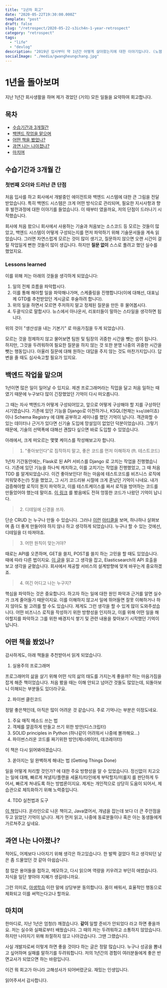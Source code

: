 ```yaml
---
title: "1년차 회고"
date: "2020-05-22T19:30:00.000Z"
template: "post"
draft: false
slug: "/retrospect/2020-05-22-s3ich4n-1-year-retrospect"
category: "retrospect"
tags:
  - "life"
  - "devlog"
description: "2019년 입사부터 약 1년간 어떻게 살아왔는지에 대한 이야기입니다. (노잼)"
socialImage: "./media/gwangheungchang.jpg"
---
```


# 1년을 돌아보며

지난 1년간 회사생활을 하며 제가 겪었던 (거의) 모든 일들을 요약하여 회고합니다.

## 목차

- [수습기간과 3개월간](#수습기간과-3개월-간)
- [백엔드 작업을 맡으며](#백엔드-작업을-맡으며)
- [어떤 책을 봤었나?](#어떤-책을-봤었나?)
- [과연 나는 나아졌나?](#과연-나는-나아졌나)
- [마치며](#마치며)

## 수습기간과 3개월 간

### 첫번째 오더와 드러난 큰 단점

처음 입사를 하고 회사에서 개발중인 에이전트와 백엔드 시스템에 대한 큰 그림을 전달받았습니다. 특히 백엔드 시스템은 크게 어떤 방식으로 관리되며, 필요한 지시사항과 향후 발전과정에 대한 이야기를 들었습니다. 이 때부터 였을까요, 저의 단점이 드러나기 시작했습니다.

회사에 처음 왔으니 회사에서 사용하는 기술과 처음보는 소스코드 등 모르는 것들이 많았고, 백엔드 시스템이 어떻게 구성되는지를 먼저 파악하기 위해 기술문서들을 계속 읽었습니다. 그러면 자연스럽게 모르는 것이 많이 생기고, 질문하지 않으면 오랜 시간이 걸릴 작업일게 뻔한 것들이 많이 생깁니다. 하지만 **질문 없이** 스스로 풀려고 했던 실수를 했었지요.

### Lessons learned

이를 위해 저는 아래의 것들을 생각하게 되었습니다:

1. 일의 전체 흐름을 파악합시다.
2. 이를 통해 해야할 일을 파악해나가며, 스케줄링을 진행합니다(이에 대해선, 대표님께 GTD를 추천받았던 게시글로 후술하려 합니다).
3. 위의 일을 하면서 모르면 주저하지 말고 정제된 질문을 만든 후 물어봅시다.
4. 두괄식으로 말합시다. 뉴스에서 아나운서, 리포터들이 말하는 스타일을 생각하면 됩니다.

위의 것이 "생산성을 내는 기본기" 로 마음가짐을 두게 되었습니다.

모르는 것을 정제하지 않고 물어보면 팀원 및 팀장의 귀중한 시간을 뺏는 셈이 됩니다. 하지만, 그것을 두려워하여 필요한 질문을 하지 않는 것 또한 분명 나중의 귀중한 시간을 뺏는 행동입니다. 아울러 질문에 대해 원하는 대답을 주지 않는 것도 마찬가지입니다. 답변을 줄 때도 심사숙고할 필요가 있지요.

## 백엔드 작업을 맡으며

1년이면 많은 일이 일어날 수 있지요. 제겐 프로그래머라는 직업을 달고 처음 일하는 때였기 때문에 누구보다 많이 긴장했었던 기억이 다시 떠오릅니다.

그 때는 자사 백엔드가 어떻게 구성되어있고, 앞으로 어떻게 구상해야 할 지를 구상하던 시기였습니다. 기존에 있던 기능을 Django로 이전하거나, KSQL(현재는 `ksqlDB`이죠) 이나 Schema Registry 에 대해 공부하고 세미나를 했던 기억이 납니다. 객관화할 수 있는 데이터나 근거가 있다면 신기술 도입에 망설임이 없었던 덕분이었습니다. 그렇기 때문에, 기술의 선택폭에 대해선 괜찮다 싶으면 바로 도입할 수 있었습니다.

아래에서, 크게 떠오르는 몇몇 케이스를 작성해보고자 합니다.

> 1. "좋아보인다"로 짐작하지 말고, 좋은 코드를 먼저 이해하자 (ft. 테스트코드)

1년차 기간동안에는, Flask로 된 API 서비스를 Django 로 고치는 작업을 진행했습니다. 기존에 있던 기능을 하나씩 캐치하고, 이를 고치기는 작업을 진행했었고, 그 때 처음 TDD 를 알게되었습니다.
이건 좋아보인다! 하는 마음에 테스트코드를 비즈니스 로직에 끼워맞추는(!) 짓을 했었고, 그 시기 코드리뷰 시절에 크게 혼났던 기억이 나네요.
내가 검증해야할 로직이 뭔지 파악하고, 이를 테스트케이스를 짜서 로직을 방어하는 코드를 만들었어야 했는데 말이죠. [이 링크](https://meetup.toast.com/posts/174) 를 봤음에도 전혀 엉뚱한 코드가 나왔던 기억이 납니다.

> 2. 디테일에 신경을 쓰자.

단순 CRUD 는 누구나 만들 수 있습니다. 그러나 [이런](https://itsnothingg.medium.com/%EC%98%A4-%EC%9D%B4%EB%9F%B0-%EB%8B%B9%EC%8B%A0%EC%9D%B4-%EB%A7%8C%EB%93%A0-api-%EC%A2%80-%EB%B3%B4%EC%84%B8%EC%9A%94-98877936b10c) [아티클을](https://engineering.linecorp.com/ko/blog/document-engineering-api-documentation/) 보며, 하나하나 살펴보며 좀 더 좋게 만들어야 하지 않나 하고 생각하게 되었습니다. 누구나 할 수 있는 것에선, 디테일을 더 따져야죠.

> 3. 어떤 원칙이 맞는거야?

때로는 API를 오픈하며, GET을 쓸지, POST를 쓸지 하는 고민을 할 때도 있었습니다. 때에 따라 다른 법이지요. [이 글](https://homoefficio.github.io/2019/12/25/GET%EC%9D%B4%EB%83%90-POST%EB%83%90-%EA%B7%B8%EA%B2%83%EC%9D%B4-%EB%AC%B8%EC%A0%9C%EB%A1%9C%EB%8B%A4/)을 읽고 그 생각을 잡고, Elasticsearch의 API 호출을 보고 생각을 굳혔습니다. 회사에서 제공할 서비스의 설계방향에 맞게 바꾸는게 중요하겠죠.

> 4. 여긴 어디고 나는 누구지?

핵심을 파악하는 것은 중요합니다. 하고자 하는 일에 대한 원인 파악과 근거를 알면 실수가 크게 줄어들기 때문이지요. 이를 이해하지 않고서 일에 뛰어들면 잘못 이해하거나 하지 않아도 될 고려를 할 수도 있습니다. 제게도 그런 생각을 할 수 있게 많이 도와주셨습니다. 어떤 비즈니스 로직을 작성하기 위한 방향성을 인지하고, 이를 위해 어떤 일을 해야할지를 파악하고 그를 위한 배경지식 쌓기 및 관련 내용을 찾아보기 시작했던 기억이 납니다.

## 어떤 책을 봤었나?

감사하게도, 아래 책들을 추천받아서 읽게 되었습니다.

1. 실용주의 프로그래머

프로그래머의 삶을 살기 위해 어떤 식의 삶의 태도를 가지는게 좋을까? 하는 마음가짐을 잡게 해준 책이었습니다. 처음 봤을 때는 이해 안되고 넘어간 것들도 많았는데, 되돌아보니 이해되는 부분들도 있더라구요.

2. 파이썬 클린코드

정말 좋은책인데, 아직은 많이 어려운 것 같습니다. 주로 기억나는 부분은 이정도네요.

1. 주요 매직 메소드 쓰는 법
2. 객체를 깔끔하게 만들고 쓰기 위한 방안(디스크립터)
3. SOLID principles in Python (하나같이 어려워서 나중에 볼까해요...)
4. 파이썬스러운 코드를 짜기위한 방안(제너레이터, 데코레이터)

이 책은 다시 읽어봐야겠습니다.

3. 쏟아지는 일 완벽하게 해내는 법 (Getting Things Done)

일을 어떻게 처리할 것인가? 에 대한 주요 방향성을 알 수 있었습니다. 정신없이 치고오는 일에 대해, 빠르게 쳐낼지/플랜을 세울지/타인에게 부탁할지/미룰지 를 판단하게 두어서, 빠르게 쳐내도록 하는 방법론이지요. 제게는 개인적으로 상당히 도움이 되어서, 제 습관으로 체득화하기 위해 노력중입니다.

4. TDD 실천법과 도구

[이 책](https://repo.yona.io/doortts/blog/issue/1)입니다. 온라인으로 나온 책이고, Java였어서, 개념을 잡는데 보다 더 큰 주안점을 두고 읽었던 기억이 납니다. 제가 먼저 읽고, 나중에 동료분들이나 혹은 아는 동생들에게 가르쳐주고 싶네요.

## 과연 나는 나아졌나?

적어도, 어제보다 나아지기 위해 생각은 하고있습니다. 한 발짝 걸었다 하고 생각되던 날은 좀 드물었던 것 같아 아쉽습니다.

참 많은 용어들을 접하고, 메모하고, 다시 읽으며 역량을 키우려고 부던히 애썼습니다. 지식을 일단 쌓아야 지혜가 생길테니까요.

그런 의미로, [야생학습](https://www.popit.kr/%ED%8F%89%EB%B2%94%ED%95%9C-%EA%B0%9C%EB%B0%9C%EC%9E%90-%EA%B7%B8-%EC%9D%B4%EC%83%81%EC%9D%B4-%EB%90%98%EA%B8%B0-%EC%9C%84%ED%95%9C-%EC%95%BC%EC%83%9D-%ED%95%99%EC%8A%B5-%EB%B9%84%EA%B2%B0) 이란 말에 상당부분 동의합니다. 몸이 배워서, 효율적인 행동으로 체화되고 이를 써먹는다고나 할까요.

## 마치며

한마디로, 지난 1년은 엄청(!) 깨졌습니다. **같이** 일할 준비가 안되었다 라고 하면 좋을까요. 저는 실수와 실패로부터 배웠습니다. 그 때의 저는 두려워하고 소통하지 않았습니다. 하지만 나아지기 위해 좌절하지 않고 나아갔습니다. 그땐 그랬습니다.

사실 개발자로써 이렇게 하면 좋을 것이다 하는 글은 정말 많습니다. 누구나 성공을 뽐내고 싶어하며 실패를 말하기를 두려워합니다. 저의 1년간의 경험이 여러분들에게 좋은 반면교사가 되었으면 하는 바람입니다.

이건 뭐 회고가 아니라 고해성사가 되어버렸군요. 재밌는 인생입니다.

읽어주셔서 감사합니다.
